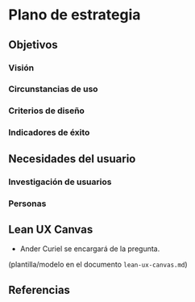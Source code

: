 # Plano de estrategia

## Objetivos 

### Visión

### Circunstancias de uso

### Criterios de diseño

### Indicadores de éxito

## Necesidades del usuario

### Investigación de usuarios

### Personas

## Lean UX Canvas

* Ander Curiel se encargará de la pregunta.   

(plantilla/modelo en el documento `lean-ux-canvas.md`)

## Referencias